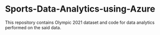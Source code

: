 # Sports-Data-Analytics-using-Azure
This repository contains Olympic 2021 dataset and code for data analytics performed on the said data. 
